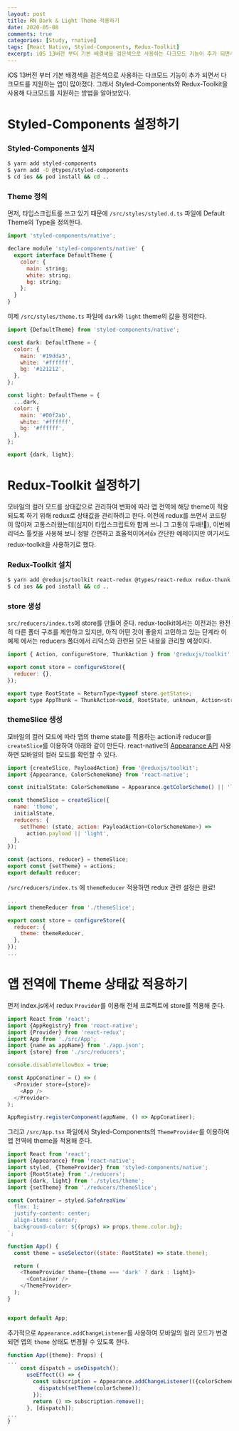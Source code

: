 ```yaml
---
layout: post
title: RN Dark & Light Theme 적용하기
date: 2020-05-08
comments: true
categories: [Study, rnative]
tags: [React Native, Styled-Components, Redux-Toolkit]
excerpt: iOS 13버전 부터 기본 배경색을 검은색으로 사용하는 다크모드 기능이 추가 되면서 다크모드를 지원하는 앱이 많아졌다. 그래서 Styled-Components와 Redux-Toolkit을 사용해 다크모드를 지원하는 방법을 알아보았다. 
---
```


iOS 13버전 부터 기본 배경색을 검은색으로 사용하는 다크모드 기능이 추가 되면서 다크모드를 지원하는 앱이 많아졌다. 그래서 Styled-Components와 Redux-Toolkit을 사용해 다크모드를 지원하는 방법을 알아보았다. 

# Styled-Components 설정하기
### Styled-Components 설치
```bash
$ yarn add styled-components
$ yarn add -D @types/styled-components
$ cd ios && pod install && cd ..
```

### Theme 정의

먼저, 타입스크립트를 쓰고 있기 때문에 `/src/styles/styled.d.ts` 파일에 Default Theme의 Type을 정의한다. 
```javascript
import 'styled-components/native';

declare module 'styled-components/native' {
  export interface DefaultTheme {
    color: {
      main: string;
      white: string;
      bg: string;
    };
  }
}
```

이제 `/src/styles/theme.ts` 파일에 `dark`와 `light` theme의 값을 정의한다.
```javascript
import {DefaultTheme} from 'styled-components/native';

const dark: DefaultTheme = {
  color: {
    main: '#19dda3',
    white: '#ffffff',
    bg: '#121212',
  },
};

const light: DefaultTheme = {
  ...dark,
  color: {
    main: '#00f2ab',
    white: '#ffffff',
    bg: '#ffffff',
  },
};

export {dark, light};
```

# Redux-Toolkit 설정하기

모바일의 컬러 모드를 상태값으로 관리하여 변화에 따라 앱 전역에 해당 theme이 적용되도록 하기 위해 redux로 상태값을 관리하려고 한다.
이전에 redux를 쓰면서 코드량이 많아져 고통스러웠는데(심지어 타입스크립트와 함께 쓰니 그 고통이 두배!😤),
이번에 리덕스 툴킷을 사용해 보니 정말 간편하고 효율적이어서👍 간단한 예제이지만 여기서도 redux-toolkit을 사용하기로 했다. 

### Redux-Toolkit 설치
```bash
$ yarn add @reduxjs/toolkit react-redux @types/react-redux redux-thunk 
$ cd ios && pod install && cd ..
```

### store 생성
`src/reducers/index.ts`에 store를 만들어 준다. 
redux-toolkit에서는 이전과는 완전히 다른 폴더 구조를 제안하고 있지만, 아직 어떤 것이 좋을지 고민하고 있는 단계라
이 예제 에서는 reducers 폴더에서 리덕스와 관련된 모든 내용을 관리할 예정이다.  

```javascript
import { Action, configureStore, ThunkAction } from '@reduxjs/toolkit';

export const store = configureStore({
  reducer: {},
});

export type RootState = ReturnType<typeof store.getState>;
export type AppThunk = ThunkAction<void, RootState, unknown, Action<string>>;
```

### themeSlice 생성
모바일의 컬러 모드에 따라 앱의 theme state를 적용하는 action과 reducer를 `createSlice`를 이용하여 아래와 같이 만든다.
react-native의 [Appearance API](https://reactnative.dev/docs/appearance) 사용하면 모바일의 컬러 모드를 확인할 수 있다.

```javascript
import {createSlice, PayloadAction} from '@reduxjs/toolkit';
import {Appearance, ColorSchemeName} from 'react-native';

const initialState: ColorSchemeName = Appearance.getColorScheme() || 'light';

const themeSlice = createSlice({
  name: 'theme',
  initialState,
  reducers: {
    setTheme: (state, action: PayloadAction<ColorSchemeName>) =>
      action.payload || 'light',
  },
});

const {actions, reducer} = themeSlice;
export const {setTheme} = actions;
export default reducer;
```

`/src/reducers/index.ts` 에 `themeReducer` 적용하면 redux 관련 설정은 완료! 
```javascript
...
import themeReducer from './themeSlice';

export const store = configureStore({
  reducer: {
    theme: themeReducer,
  },
});
...
```


# 앱 전역에 Theme 상태값 적용하기

먼저 index.js에서 redux `Provider`를 이용해 전체 프로젝트에 store를 적용해 준다.
```javascript
import React from 'react';
import {AppRegistry} from 'react-native';
import {Provider} from 'react-redux';
import App from './src/App';
import {name as appName} from './app.json';
import {store} from './src/reducers';

console.disableYellowBox = true;

const AppConatiner = () => (
  <Provider store={store}>
    <App />
  </Provider>
);

AppRegistry.registerComponent(appName, () => AppConatiner);
```

그리고 `/src/App.tsx` 파일에서 Styled-Components의 `ThemeProvider`를 이용하여 앱 전역에 theme을 적용해 준다.
```javascript
import React from 'react';
import {Appearance} from 'react-native';
import styled, {ThemeProvider} from 'styled-components/native';
import {RootState} from './reducers';
import {dark, light} from './styles/theme';
import {setTheme} from './reducers/themeSlice';

const Container = styled.SafeAreaView`
  flex: 1;
  justify-content: center;
  align-items: center;
  background-color: ${(props) => props.theme.color.bg};
`;

function App() {
  const theme = useSelector((state: RootState) => state.theme);

  return (
    <ThemeProvider theme={theme === 'dark' ? dark : light}>
      <Container />
    </ThemeProvider>
  );
}


export default App;
```

추가적으로 `Appearance.addChangeListener`를 사용하여 모바일의 컬러 모드가 변경되면 앱의 `theme` 상태도 변경될 수 있도록 한다.
```javascript
function App({theme}: Props) {
...
	const dispatch = useDispatch();
	  useEffect(() => {
	    const subscription = Appearance.addChangeListener(({colorScheme}) => {
	      dispatch(setTheme(colorScheme));
	    });
	    return () => subscription.remove();
	  }, [dispatch]);
...
}
```

